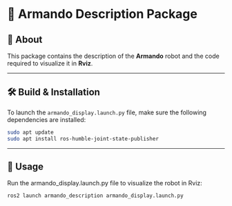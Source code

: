 # 🤖 Armando Description Package

## 📘 About
This package contains the description of the **Armando** robot and the code required to visualize it in **Rviz**.

---

## 🛠️ Build & Installation
To launch the `armando_display.launch.py` file, make sure the following dependencies are installed:

```bash
sudo apt update
sudo apt install ros-humble-joint-state-publisher
```
---

## 🚀 Usage
Run the armando_display.launch.py file to visualize the robot in Rviz:

```bash
ros2 launch armando_description armando_display.launch.py
```
